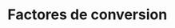 # Factores de conversion

<!--
https://www.epa.gov/sites/production/files/2020-11/documents/appa.pdf
->

```terminal
Fuel, kcal, Btu, % Sulpohur, % Ash
Bituminous Coal, 7.200/kg, 13.000/lb, 0.6-5.4, 4-20
Anthracite Coal, 6.810/kg, 12.300/lb, 0.5-1.0, 7.0-16.0
Lignite (@ 35% moisture), 3.990/kg, 7.200/lb, 0.7, 6.2
Wood (@ 40% moisture), 2.880/kg, 5.200/lb, N, 1-3
Bagasse (@ 50% moisture), 2.220/kg, 4.000/lb, N, 1-2
Bark (@ 50% moisture), 2.492/kg, 4.500/lb, N, 1-3b
Coke Byproduct, 7.380/kg, 13.300/lb, 0.5-1.0, 0.5-5.0
Residual Oil, 9.98 x 10^6/m3, 150.000/gal, 0.5-4.0, 0.05-0.1
Distillate Oil, 9.30 x 10^6/m3, 140.000/gal, 0.2-1.0, N
Diesel, 9.12 x 10^6/m3, 137.000/gal, 0.4, N
Gasoline, 8.62 x 10^6/m3, 130.000/gal, 0.03-0.04, N
Kerosene, 8.32 x 10^6/m3, 135.000/gal, 0.02-0.05, N
Liquid Petroleum Gas, 6.25 x 10^6/m3, 94.000/gal, N, N
Natural Gas, 9.341/m3, 1.050/SCF, N, N
Coke Oven Gas, 5.249/m3, 590/SCF, 0.5-2.0, N
Blast Furnace Gas, 890/m3, 100/SCF, N, N
```
N = negligible.
Ash content may be considerably higher when sand, dirt, etc., are present.
